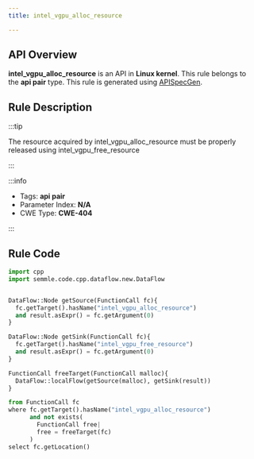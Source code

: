```yaml
---
title: intel_vgpu_alloc_resource

---
```



## API Overview
**intel_vgpu_alloc_resource** is an API in **Linux kernel**. This rule belongs to the **api pair** type. This rule is generated using [APISpecGen](../../tools/APISpecGen).
## Rule Description

:::tip

The resource acquired by intel_vgpu_alloc_resource must be properly released using intel_vgpu_free_resource

:::

:::info

- Tags: **api pair**
- Parameter Index: **N/A**
- CWE Type: **CWE-404**

:::

## Rule Code
```python
import cpp
import semmle.code.cpp.dataflow.new.DataFlow


DataFlow::Node getSource(FunctionCall fc){
  fc.getTarget().hasName("intel_vgpu_alloc_resource")
  and result.asExpr() = fc.getArgument(0)
}

DataFlow::Node getSink(FunctionCall fc){
  fc.getTarget().hasName("intel_vgpu_free_resource")
  and result.asExpr() = fc.getArgument(0)
}

FunctionCall freeTarget(FunctionCall malloc){
  DataFlow::localFlow(getSource(malloc), getSink(result))
}

from FunctionCall fc
where fc.getTarget().hasName("intel_vgpu_alloc_resource")
      and not exists(
        FunctionCall free| 
        free = freeTarget(fc)
      )
select fc.getLocation()

    
```